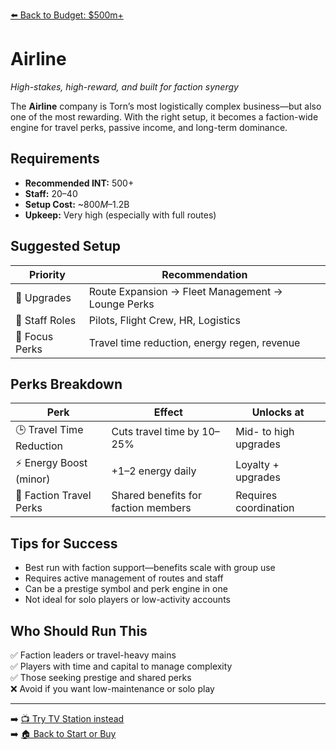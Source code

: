 [⬅️ Back to Budget: $500m+](budget_high_profit.md)

# Airline
*High-stakes, high-reward, and built for faction synergy*

The **Airline** company is Torn’s most logistically complex business—but also one of the most rewarding. With the right setup, it becomes a faction-wide engine for travel perks, passive income, and long-term dominance.

## Requirements

- **Recommended INT:** 500+  
- **Staff:** 20–40  
- **Setup Cost:** ~$800M–$1.2B  
- **Upkeep:** Very high (especially with full routes)

## Suggested Setup

| Priority        | Recommendation                                  |
|------------------|--------------------------------------------------|
| 🧱 Upgrades       | Route Expansion → Fleet Management → Lounge Perks |
| 👥 Staff Roles    | Pilots, Flight Crew, HR, Logistics                |
| 🛫 Focus Perks    | Travel time reduction, energy regen, revenue     |

## Perks Breakdown

| Perk                         | Effect                                 | Unlocks at               |
|------------------------------|-----------------------------------------|---------------------------|
| 🕒 Travel Time Reduction     | Cuts travel time by 10–25%              | Mid- to high upgrades     |
| ⚡ Energy Boost (minor)      | +1–2 energy daily                       | Loyalty + upgrades        |
| 💼 Faction Travel Perks      | Shared benefits for faction members     | Requires coordination     |

## Tips for Success

- Best run with faction support—benefits scale with group use  
- Requires active management of routes and staff  
- Can be a prestige symbol and perk engine in one  
- Not ideal for solo players or low-activity accounts

## Who Should Run This

✅ Faction leaders or travel-heavy mains  
✅ Players with time and capital to manage complexity  
✅ Those seeking prestige and shared perks  
❌ Avoid if you want low-maintenance or solo play

---

➡️ [📺 Try TV Station instead](rec_tv_station.md)  
➡️ [🏠 Back to Start or Buy](../start_or_buy.md)
